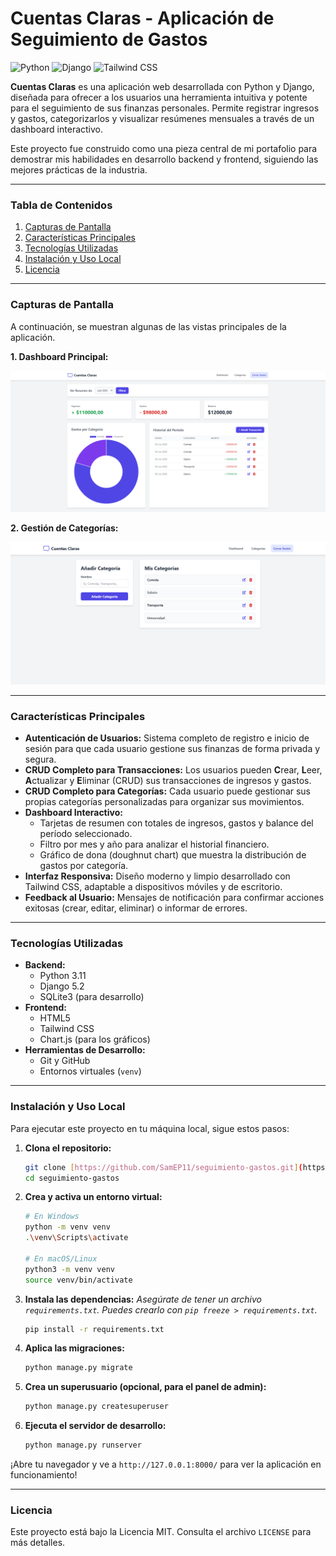 # Cuentas Claras - Aplicación de Seguimiento de Gastos

![Python](https://img.shields.io/badge/Python-3.11+-blue?style=for-the-badge&logo=python&logoColor=white)
![Django](https://img.shields.io/badge/Django-5.2+-green?style=for-the-badge&logo=django&logoColor=white)
![Tailwind CSS](https://img.shields.io/badge/Tailwind_CSS-3-blueviolet?style=for-the-badge&logo=tailwind-css&logoColor=white)

**Cuentas Claras** es una aplicación web desarrollada con Python y Django, diseñada para ofrecer a los usuarios una herramienta intuitiva y potente para el seguimiento de sus finanzas personales. Permite registrar ingresos y gastos, categorizarlos y visualizar resúmenes mensuales a través de un dashboard interactivo.

Este proyecto fue construido como una pieza central de mi portafolio para demostrar mis habilidades en desarrollo backend y frontend, siguiendo las mejores prácticas de la industria.

---

### Tabla de Contenidos
1. [Capturas de Pantalla](#capturas-de-pantalla)
2. [Características Principales](#características-principales)
3. [Tecnologías Utilizadas](#tecnologías-utilizadas)
4. [Instalación y Uso Local](#instalación-y-uso-local)
5. [Licencia](#licencia)

---

### Capturas de Pantalla

A continuación, se muestran algunas de las vistas principales de la aplicación.

**1. Dashboard Principal:**

![Dashboard Principal](screenshots/dashboard_main.png)

**2. Gestión de Categorías:**

![Gestión de Categorías](screenshots/categories_management.png)

---

### Características Principales

* **Autenticación de Usuarios:** Sistema completo de registro e inicio de sesión para que cada usuario gestione sus finanzas de forma privada y segura.
* **CRUD Completo para Transacciones:** Los usuarios pueden **C**rear, **L**eer, **A**ctualizar y **E**liminar (CRUD) sus transacciones de ingresos y gastos.
* **CRUD Completo para Categorías:** Cada usuario puede gestionar sus propias categorías personalizadas para organizar sus movimientos.
* **Dashboard Interactivo:**
    * Tarjetas de resumen con totales de ingresos, gastos y balance del período seleccionado.
    * Filtro por mes y año para analizar el historial financiero.
    * Gráfico de dona (doughnut chart) que muestra la distribución de gastos por categoría.
* **Interfaz Responsiva:** Diseño moderno y limpio desarrollado con Tailwind CSS, adaptable a dispositivos móviles y de escritorio.
* **Feedback al Usuario:** Mensajes de notificación para confirmar acciones exitosas (crear, editar, eliminar) o informar de errores.

---

### Tecnologías Utilizadas

* **Backend:**
    * Python 3.11
    * Django 5.2
    * SQLite3 (para desarrollo)
* **Frontend:**
    * HTML5
    * Tailwind CSS
    * Chart.js (para los gráficos)
* **Herramientas de Desarrollo:**
    * Git y GitHub
    * Entornos virtuales (`venv`)

---

### Instalación y Uso Local

Para ejecutar este proyecto en tu máquina local, sigue estos pasos:

1.  **Clona el repositorio:**
    ```bash
    git clone [https://github.com/SamEP11/seguimiento-gastos.git](https://github.com/SamEP11/seguimiento-gastos.git)
    cd seguimiento-gastos
    ```

2.  **Crea y activa un entorno virtual:**
    ```bash
    # En Windows
    python -m venv venv
    .\venv\Scripts\activate

    # En macOS/Linux
    python3 -m venv venv
    source venv/bin/activate
    ```

3.  **Instala las dependencias:**
    *Asegúrate de tener un archivo `requirements.txt`. Puedes crearlo con `pip freeze > requirements.txt`.*
    ```bash
    pip install -r requirements.txt
    ```

4.  **Aplica las migraciones:**
    ```bash
    python manage.py migrate
    ```

5.  **Crea un superusuario (opcional, para el panel de admin):**
    ```bash
    python manage.py createsuperuser
    ```

6.  **Ejecuta el servidor de desarrollo:**
    ```bash
    python manage.py runserver
    ```

¡Abre tu navegador y ve a `http://127.0.0.1:8000/` para ver la aplicación en funcionamiento!

---

### Licencia

Este proyecto está bajo la Licencia MIT. Consulta el archivo `LICENSE` para más detalles.
